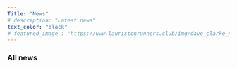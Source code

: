 ```yaml
---
Title: "News"
# description: "Latest news"
text_color: "black"
# featured_image : "https://www.lauristonrunners.club/img/dave_clarke_nationalxc_1982_wide.jpg"
---
```


### All news
